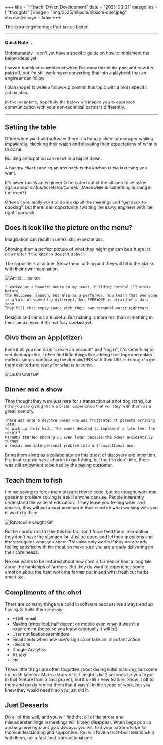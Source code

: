 +++
title = "Hibachi Driven Development"
date = "2025-03-21"
categories = [ "thoughts" ]
image = "img/2025/hibachi/hibachi-chef.jpeg"
showonlyimage = false
+++

The extra engineering effort tastes better
<!--more-->
---

#### Quick Note. . .

Unfortunately, I don't yet have a specific guide on how to implement the below ideas yet.

I have a bunch of examples of when I've done this in the past and how it's paid off, but I'm still working on converting that into
a playbook that an engineer can follow.

I plan (hope) to write a follow-up post on this topic with a more specific action plan.

In the meantime, hopefully the below will inspire you to approach communication with your non-technical partners differently.

---

## Setting the table

Often when you build software there is a hungry client or manager waiting impatiently, checking their watch and elevating their expectations of what is to come.

Building anticipation can result in a big let down.

A hangry client sending an app back to the kitchen is the last thing you want.

It's never fun as an engineer to be called out of the kitchen to be asked again about status/tickets/outcomes. (Meanwhile is something burning in the oven?)

Often all you really want to do is skip all the meetings and "get back to cooking", but there is an opportunity awaiting the savvy engineer with the right approach.

## Does it look like the picture on the menu?

Imagination can result in unrealistic expectations.

Showing them a perfect picture of what they might get can be a huge let down later if the kitchen doesn't deliver.

The opposite is also true. Show them nothing and they will fill in the blanks with their own imagination.

![Antici. . .pation](/img/2025/hibachi/anticipation.gif)

```
I worked at a haunted house in my teens, building optical illusions before 
the Halloween season, but also as a performer. You learn that everyone 
is afraid of something different, but EVERYONE is afraid of a dark room.
They fill that empty space with their own personal worst nightmare. 
```

Designs and demos are useful. But nothing is more real than something in their hands, even if it's not fully cooked yet.

## Give them an App(etizer)

Even if all you can do is "create an account" and "log in", it's something to wet their appetite. I often find little things like adding their logo and colors early or simply configuring the domain/DNS with their URL is enough to get them excited and ready for what is to come.

![Sushi Chef Gif](/img/2025/hibachi/sushi-chef.gif)

## Dinner and a show

They thought they were just here for a transaction at a hot dog stand, but now you are giving them a 5-star experience that will stay with them as a great memory.

```
There was once a daycare owner who was frustrated at parents arriving late 
to pick up their kids. The owner decided to implement a late fee. The result? 
Parents started showing up even later because the owner accidentally turned 
a social and interpersonal problem into a transactional one.
```

Bring them along as a collaborator on this quest of discovery and invention. If a boat captain has a charter to go fishing, but the fish don't bite, there was still enjoyment to be had by the paying customer.

## Teach them to fish

I'm not saying to force them to learn how to code, but the thought work that goes into problem solving is a skill anyone can use.
People inherently understand the value of education. If they leave you feeling wiser and smarter, they will put a cost premium in their mind on what working with you is worth to them.

![Ratatouille caught Gif](/img/2025/hibachi/ratatouille-caught.gif)

But be careful not to take this too far. Don't force feed them information they don't have the stomach for. Just be open, and let their questions and interests guide what you share. This also only works if they are already feeling satisfied with the meal, so make sure you are already delivering on their core needs.

No one wants to be lectured about how corn is farmed or hear a long tale about the hardships of farmers. But they do want to experience some emotion about the hard work the farmer put in and what fresh cut herbs smell like.

## Compliments of the chef

There are so many things we build in software because we always end up having to build them anyway.
* HTML email
* Making things look half decent on mobile even when it wasn't a requirement (because you know eventually it will be)
* User notifications/reminders
* Email alerts when new users sign up or take an important action
* Favicons
* Google Analytics
* Alt text
* etc

These little things are often forgotten about during initial planning, but come up much later on. Make a show of it. It might take 2 seconds for you to pull in that feature from a past project, but it's still a new feature. Show it off to them and gently remind them that it wasn't in the scope of work, but you knew they would need it so you just did it.

## Just Desserts

Do all of this well, and you will find that all of the stress and misunderstandings in meetings will (likely) disappear. When bugs pop up and engineering plans go sideways, you will find your patrons to be far more understanding and supportive. You will have a trust-built relationship with them, not a fast food transactional one.
